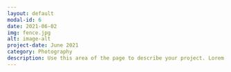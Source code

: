 ```yaml
---
layout: default
modal-id: 6
date: 2021-06-02
img: fence.jpg
alt: image-alt
project-date: June 2021
category: Photography
description: Use this area of the page to describe your project. Lorem ipsum dolor sit amet, consectetur adipisicing elit. Mollitia neque assumenda ipsam nihil, molestias magnam, recusandae quos quis inventore quisquam velit asperiores, vitae? Reprehenderit soluta, eos quod consequuntur itaque. Nam.
---
```

